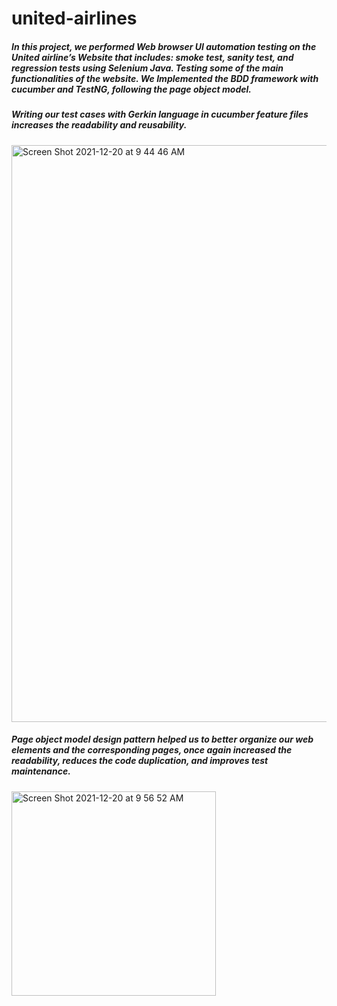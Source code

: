 # united-airlines

##### In this project, we performed Web browser UI automation testing on the United airline’s Website that includes: smoke test, sanity test, and regression tests using Selenium Java. Testing some of the main functionalities of the website. We Implemented the BDD framework with cucumber and TestNG, following the page object model.


##### Writing our test cases with Gerkin language in cucumber feature files increases the readability and reusability.


<img width="923" alt="Screen Shot 2021-12-20 at 9 44 46 AM" src="https://user-images.githubusercontent.com/91909755/146786431-3a702e7f-0be2-4018-b157-6c2550b12189.png">


##### Page object model design pattern helped us to better organize our web elements and the corresponding pages, once again increased the readability, reduces the code duplication, and improves test maintenance.

<img width="327" alt="Screen Shot 2021-12-20 at 9 56 52 AM" src="https://user-images.githubusercontent.com/91909755/146787022-07f20b6d-39bf-480e-a9cd-ee5486d7810f.png">
